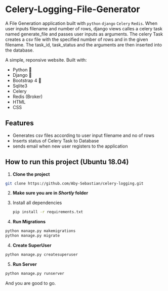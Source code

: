 # Celery-Logging-File-Generator

A File Generation application built with `python` `django` `Celery` `Redis`. When user inputs filename and number of rows, django views calles a celery task named generate_file and passes user inputs as arguments. The celery Task creates a csv file with the specified number of rows and in the given filename. The task_id, task_status and the arguments are then inserted into the database.

A simple, reponsive  website. Built with:

- Python 🐍
- Django 🎸
- Bootstrap 4 🌈
- Sqlite3
- Celery
- Redis (Broker)
- HTML
- CSS

## Features

- Generates csv files according to user input filename and no of rows
- Inserts status of Celery Task to Database
- sends email when new user registers to the application


## How to run this project (Ubuntu 18.04)

1. **Clone the project**

```sh
git clone https://github.com/Aby-Sebastian/celery-logging.git
```

2.  **Make sure you are in *Shortly* folder**

   1. Install all dependencies

      ```sh
      pip install -r requirements.txt
      ```
   
3. **Run Migrations**

```sh
python manage.py makemigrations
python manage.py migrate
```

4. **Create SuperUser**

```sh
python manage.py createsuperuser
```

5. **Run Server**

```sh
python manage.py runserver 
```

And you are good to go. 

